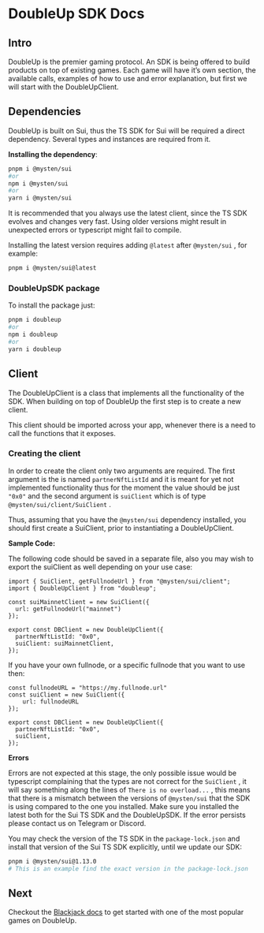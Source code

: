 # DoubleUp SDK Docs

## Intro

DoubleUp is the premier gaming protocol. An SDK is being offered to build products on top of existing games. Each game will have it’s own section, the available calls, examples of how to use and error explanation, but first we will start with the DoubleUpClient.

## Dependencies

DoubleUp is built on Sui, thus the TS SDK for Sui will be required a direct dependency. Several types and instances are required from it. 

**Installing the dependency**:

 

```bash
pnpm i @mysten/sui
#or
npm i @mysten/sui
#or
yarn i @mysten/sui
```

It is recommended that you always use the latest client, since the TS SDK evolves and changes very fast. Using older versions might result in unexpected errors or typescript might fail to compile.

Installing the latest version requires adding `@latest` after `@mysten/sui` , for example:

```bash
pnpm i @mysten/sui@latest
```

### DoubleUpSDK package

To install the package just:

```bash
pnpm i doubleup
#or
npm i doubleup
#or
yarn i doubleup
```

## Client

The DoubleUpClient is a class that implements all the functionality of the SDK. When building on top of DoubleUp the first step is to create a new client.

This client should be imported across your app, whenever there is a need to call the functions that it exposes.

### Creating the client

In order to create the client only two arguments are required. The first argument is the is named `partnerNftListId` and it is meant for yet not implemented functionality thus for the moment the value should be just `"0x0"` and the second argument is `suiClient` which is of type `@mysten/sui/client/SuiClient` .

Thus, assuming that you have the `@mysten/sui` dependency installed, you should first create a SuiClient, prior to instantiating a DoubleUpClient.

**Sample Code:**

The following code should be saved in a separate file, also you may wish to export the suiClient as well depending on your use case:

```tsx
import { SuiClient, getFullnodeUrl } from "@mysten/sui/client";
import { DoubleUpClient } from "doubleup";

const suiMainnetClient = new SuiClient({
  url: getFullnodeUrl("mainnet")
});

export const DBClient = new DoubleUpClient({
  partnerNftListId: "0x0",
  suiClient: suiMainnetClient,
});
```

If you have your own fullnode, or a specific fullnode that you want to use then:

```tsx
const fullnodeURL = "https://my.fullnode.url"
const suiClient = new SuiClient({
	url: fullnodeURL
});

export const DBClient = new DoubleUpClient({
  partnerNftListId: "0x0",
  suiClient,
}); 
```

**Errors**

Errors are not expected at this stage, the only possible issue would be typescript complaining that the types are not correct for the `SuiClient` , it will say something along the lines of `There is no overload...` , this means that there is a mismatch between the versions of `@mysten/sui` that the SDK is using compared to the one you installed. Make sure you installed the latest both for the Sui TS SDK and the DoubleUpSDK. If the error persists please contact us on Telegram or Discord.

You may check the version of the TS SDK in the `package-lock.json` and install that version of the Sui TS SDK explicitly, until we update our SDK:

```bash
pnpm i @mysten/sui@1.13.0 
# This is an example find the exact version in the package-lock.json
```

## Next
Checkout the [Blackjack docs](blackjack/doc.md) to get started with one of the most popular games on DoubleUp.
